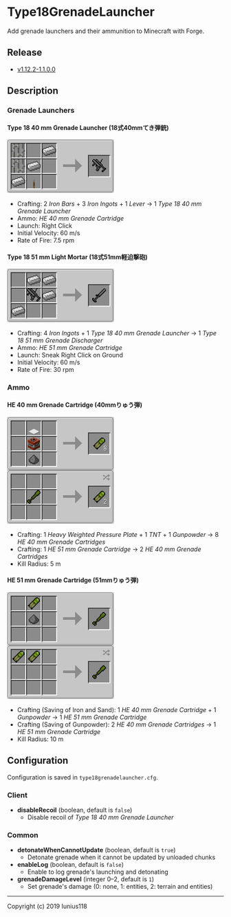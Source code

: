 # Type18GrenadeLauncher

Add grenade launchers and their ammunition to Minecraft with Forge.

## Release

- [v1.12.2-1.1.0.0](https://github.com/Iunius118/Type18GrenadeLauncher/releases/tag/v1.12.2-1.1.0.0)

## Description

### Grenade Launchers

#### Type 18 40 mm Grenade Launcher (18式40mmてき弾銃)

<img src="docs/img/recipe_grenade_launcher.png" title="Recipe: Type 18 40 mm Grenade Launcher">

- Crafting: 2 *Iron Bars* + 3 *Iron Ingots* + 1 *Lever* → 1 *Type 18 40 mm Grenade Launcher*
- Ammo: *HE 40 mm Grenade Cartridge*
- Launch: Right Click
- Initial Velocity: 60 m/s
- Rate of Fire: 7.5 rpm

#### Type 18 51 mm Light Mortar (18式51mm軽迫撃砲)

<img src="docs/img/recipe_grenade_discharger.png" title="Recipe: Type 18 51 mm Grenade Discharger">

- Crafting: 4 *Iron Ingots* + 1 *Type 18 40 mm Grenade Launcher* → 1 *Type 18 51 mm Grenade Discharger*
- Ammo: *HE 51 mm Grenade Cartridge*
- Launch: Sneak Right Click on Ground
- Initial Velocity: 60 m/s
- Rate of Fire: 30 rpm

### Ammo

#### HE 40 mm Grenade Cartridge (40mmりゅう弾)

<img src="docs/img/recipe_grenade_40.png" title="Recipes: HE 40 mm Grenade Cartridge">

- Crafting: 1 *Heavy Weighted Pressure Plate* + 1 *TNT* + 1 *Gunpowder* → 8 *HE 40 mm Grenade Cartridges*
- Crafting: 1 *HE 51 mm Grenade Cartridge* → 2 *HE 40 mm Grenade Cartridges*
- Kill Radius: 5 m

#### HE 51 mm Grenade Cartridge (51mmりゅう弾)

<img src="docs/img/recipe_grenade_51.png" title="Recipes: HE 51 mm Grenade Cartridge">

- Crafting (Saving of Iron and Sand): 1 *HE 40 mm Grenade Cartridge* + 1 *Gunpowder* → 1 *HE 51 mm Grenade Cartridge*
- Crafting (Saving of Gunpowder): 2 *HE 40 mm Grenade Cartridges* → 1 *HE 51 mm Grenade Cartridge*
- Kill Radius: 10 m

## Configuration

Configuration is saved in `type18grenadelauncher.cfg`.

### Client

- **disableRecoil** (boolean, default is `false`)
  - Disable recoil of *Type 18 40 mm Grenade Launcher*

### Common

- **detonateWhenCannotUpdate** (boolean, default is `true`)
  - Detonate grenade when it cannot be updated by unloaded chunks
- **enableLog** (boolean, default is `false`)
  - Enable to log grenade's launching and detonating
- **grenadeDamageLevel** (integer 0–2, default is `1`)
  - Set grenade's damage (0: none, 1: entities, 2: terrain and entities)

---
Copyright (c) 2019 Iunius118
